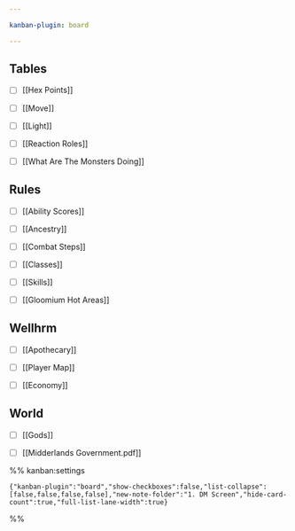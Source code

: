 ```yaml
---

kanban-plugin: board

---
```


## Tables

- [ ] [[Hex Points]]
- [ ] [[Move]]
- [ ] [[Light]]
- [ ] [[Reaction Roles]]
- [ ] [[What Are The Monsters Doing]]


## Rules

- [ ] [[Ability Scores]]
- [ ] [[Ancestry]]
- [ ] [[Combat Steps]]
- [ ] [[Classes]]
- [ ] [[Skills]]
- [ ] [[Gloomium Hot Areas]]


## Wellhrm

- [ ] [[Apothecary]]
- [ ] [[Player Map]]
- [ ] [[Economy]]


## World

- [ ] [[Gods]]
- [ ] [[Midderlands Government.pdf]]




%% kanban:settings
```
{"kanban-plugin":"board","show-checkboxes":false,"list-collapse":[false,false,false,false],"new-note-folder":"1. DM Screen","hide-card-count":true,"full-list-lane-width":true}
```
%%